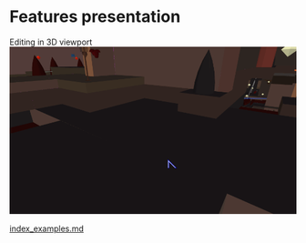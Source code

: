 # Features presentation

Editing in 3D viewport
![Editing in 3D viewport](gifs/15edit3D.gif)

[index_examples.md](./index_examples.md)
